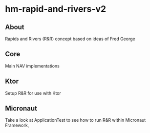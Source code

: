 # hm-rapid-and-rivers-v2
## About
Rapids and Rivers (R&R) concept based on ideas of Fred George

## Core
Main NAV implementations

## Ktor
Setup R&R for use with Ktor

## Micronaut
Take a look at ApplicationTest to see how to run R&R within Micronaut Framework,


